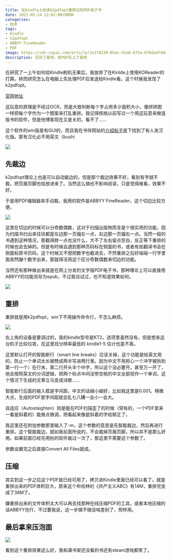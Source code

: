 ```yaml
---
title: 在kindle上阅读k2pdfopt重排过的PDF电子书
date: 2021-05-24 22:02:00+0800
categories:
- 技术
tags:
- Kindle
- k2pdfopt
- ABBYY FineReader
- PDF
image: https://cdn.sspai.com/article/2e1f8239-05ac-55a8-675a-076da4f49e35.jpg?imageMogr2/auto-orient/quality/95/thumbnail/!1420x708r/gravity/Center/crop/1420x708/interlace/1
description: 没完了是吧，和PDF杠上了是吧
---
```


在研究了一上午如何给Kindle刷机无果后，我放弃了在Kinlde上使用KOReader的打算。转而研究怎么在电脑上先处理PDF后发送给Kindle看。这个时候我发现了k2pdfopt。

[官网地址](https://www.willus.com/k2pdfopt/)

这玩意的原理是不经过OCR，而是大致判断每个字占用多少面积大小，像拼拼图一样把每个字作为一个图案来打乱重拼。我记得核桃以前写过一个用这玩意来做竖版书的软件，但是他博客现在又是关的，看不了……

这个软件的win版是有GUI的，而且我在书伴网站的[介绍帖子](https://bookfere.com/post/134.html)底下找到了有人发汉化版。那有汉化必不用英文（bushi

![](https://cdn.jsdelivr.net/gh/yuukoamamiya/pic/20210524221548.png)

## 先裁边

k2pdfopt理论上也是可以自动裁边的，但是那个裁边效果不好，看到有字就不裁，把页眉页脚也给放进来了。当然这么搞也不影响阅读，只是觉得难看，效果不好。

于是用PDF编辑器来手动裁，我用的软件是ABBYY FineReader，这个切边比较方便。

![](https://cdn.jsdelivr.net/gh/yuukoamamiya/pic/20210524222720.png)

这里在切边的时候可以分奇数偶数，这对于扫描出版物而言是个很实用的功能，因为扫描书扫出来往往都是左边那一页偏左一点，右边那一页偏右一点。当然一般的书遇到这种情况，那截得胖一点也没什么，大不了左右留点空白，反正等下重排的时候也会去掉的。但是有时候会遇到那种页码标在侧面的书，或者有些翻译书会在侧面标原书页码，这个时候又不想把数字也截进去，不然重排之后好端端一行字里面突然蹦个数字出来，那就得活用这个区分奇数偶数来切边的功能。

当然还有那种做出来就是在网上分发的文字版PDF电子书，那种理论上可以直接用ABBYY的功能另存为epub，不过我没试过，也不知道效果如何。

![](https://cdn.jsdelivr.net/gh/yuukoamamiya/pic/20210524223957.png)

## 重排

重排就是用k2pdfopt，win下不用操作命令行，不怎么麻烦。

![](https://cdn.jsdelivr.net/gh/yuukoamamiya/pic/20210525100438.jpg)

右上角的设备是要调过的，我的kindle型号是KT2，选项里虽然没有，但是想来这台机子比较垃圾，在这里找分辨率最低的 kindle1-5 估计也差不离。

这里默认打开的智能断行（smart line breaks）应该关掉，这个功能是给英文用的，防止一个单词太长被劈成两半写进两行里。因为中文不用担心一个冲字被拆到第一行一个冫在行末，第二行开头半个中字，所以这个没必要开。甚至万一开了，他会按照英文的分词逻辑，把两个标点中间没带空格的中文全部视作一个单词，这个情况下生成的文章立马变成诗歌……

智能断行后面的输入框是字间距，中文的话越小越好，比如我这里是0.001。稍微大点，生成的PDF里字间距就会乱七八糟一会小一会大。

自适应（Autostaighten）则是能在PDF扫描歪了的时候（常有的，一个PDF拿来一看是斜着的）能做点微调，把看起来像是斜着的字给掰正了。

我这里还在附加参数那里输入了-m，这个参数的意思是先智能裁边，然后再进行重排。这个智能裁边，就如我前面所说的，不会裁掉页眉页脚，所以并不是那么好用。如果前面已经先用别的软件裁过一次了，那这里不需要这个参数了。

参数设置完之后直接Convert All Files就成。

## 压缩

其实到这一步之后这个PDF就已经可用了，拷贝进Kindle里面已经可以看了。就是重排出来的PDF体积巨大，原来这个布哈林的《共产主义ABC》有14M，重排完变成了36M了。

嫌重排出来的文件体积太大可以再去找那种在线压缩PDF的工具，或者本地压缩的话ABBYY也行，不过要我说，这一步搞不搞没啥差别了，照样用。

## 最后拿来压泡面

![](https://cdn.jsdelivr.net/gh/yuukoamamiya/pic/20210525100503.jpg)

看到这个重排效果这么好，我和满书架还没看的书还有steam游戏都笑了。